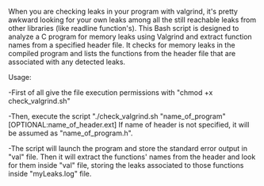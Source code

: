 When you are checking leaks in your program with valgrind, it's pretty awkward looking for your own leaks among all the still reachable leaks from other libraries (like readline function's). This Bash script is designed to analyze a C program for memory leaks using Valgrind and extract function names from a specified header file. It checks for memory leaks in the compiled program and lists the functions from the header file that are associated with any detected leaks.

Usage:

-First of all give the file execution permissions with "chmod +x check_valgrind.sh"

-Then, execute the script "./check_valgrind.sh "name_of_program" [OPTIONAL:name_of_header.ext]
If name of header is not specified, it will be assumed as "name_of_program.h".

-The script will launch the program and store the standard error output in "val" file. Then it will extract the functions' names from the header and look for them inside "val" file, storing the leaks associated to those functions inside "myLeaks.log" file.
